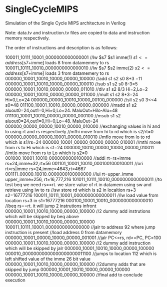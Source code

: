 # SingleCycleMIPS
Simulation of the Single Cycle MIPS architecture in Verilog

Note: data.tv and instruction.tv files are copied to data and instruction memory respectively. 

The order of instructions and description is as follows:

100011_10111_10001_0000000000000001     //lw $s7 $s1 imme(1) $s1<=address[$s7+imme] loads 8 from datamemery to rs
100011_10111_10010_0000000000000010     //lw $s7 $s2 imme(2) $s2<=address[$s7+imme] loads 3 from datamemery to rs
000000_10001_10010_10000_00000_100000   //add s1 s2 s0  8+3 =11
000000_10001_10010_10000_00000_100010   //sub s1 s2 s0  8-3=5
000000_10001_10010_00000_00000_011010   //div s1 s2     8/3    Hi=2,Lo=2
000000_10001_10010_00000_00000_011000   //mult s1 s2    8*3=24 Hi=0,Lo=24
000000_00000_10010_10000_00100_000000   //sll s2 s0     3<<4   s0=48
011100_10001_10010_00000_00000_000000   //madd s1 s2    aluout0=24,out1=0,Hi=0,Lo=24. MaluOut=Hilo-Alu=48
011100_10001_10010_00000_00000_000100   //msub s1 s2    aluout0=24,out1=0,Hi=0,Lo=48. MaluOut=24
000000_00000_00000_10010_00000_010000   //exchanging values in hi and lo using rt and rs respectively //mfhi move from hi to rd which is s2/rt=0
000000_00000_00000_10001_00000_010010   //mflo move from lo to rd which is s1/rs=24
000000_10001_00000_00000_00000_010001   //mthi move from rs to Hi which is s1=24
000000_10010_00000_10000_00000_010011   //mtlo move from rs to Lo which is s2=0
001000_10001_10010_0000000000100000     //addi rt=rs+imme rs=24,imme=32,rt=56
001101_10001_10010_0001001000100011     //ori  rt=rs|imme rs=24,imme=4643,rt=4667
001111_00000_10010_0000000100000000     //lui rt=upper_imme upper_imme=256, rt=16,777,216
101011_10111_10010_0000000000000011     //to test beq we need rs==rt. we store value of rt in datamem using sw and retrieve using lw to rs //sw store rd which is s2 in localtion rs+3 s2=16777216 
100011_10111_10001_0000000000000011     //lw load value from location rs+3 in s1=16777216
000100_10001_10010_0000000000000010     //beq rs==rt. it will jump 2 instrutions infront
000000_10001_10010_10000_00000_100000 //2 dummy add instrutions which will be skipped by beq above
000000_10001_10010_10000_00000_100000   
100011_10111_10001_0000000000000000     //jalr to address 92 where jump instruction is present //load address 0 from datamemory
000000_10001_00000_10000_00000_001001   //jalr PC<=rs, rd<=PC,  PC=100
000000_10001_10010_10000_00000_100000 //2 dummy add instruction which will be skipped by jalr
000000_10001_10010_10000_00000_100000
000010_00000000000000000000011100       //jumps to location 112 which is left shifted value of the imme 26 bit value
000000_10001_10010_10000_00000_100000   //2dummy adds that are skipped by jump
000000_10001_10010_10000_00000_100000
000000_10001_10010_10000_00000_100000   //final add to conclude execution